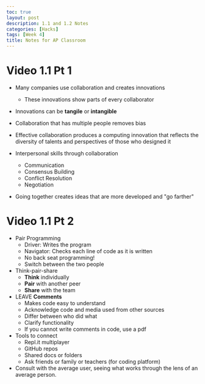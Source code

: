 ```yaml
---
toc: true
layout: post
description: 1.1 and 1.2 Notes
categories: [Hacks]
tags: [Week 4]
title: Notes for AP Classroom
---
```


# Video 1.1 Pt 1
- Many companies use collaboration and creates innovations
    - These innovations show parts of every collaborator

- Innovations can be **tangile** or **intangible**
- Collaboration that has multiple people removes bias
- Effective collaboration produces a computing innovation that reflects the diversity of talents and perspectives of those who designed it
- Interpersonal skills through collaboration
    - Communication
    - Consensus Building
    - Conflict Resolution
    - Negotiation 
- Going together creates ideas that are more developed and "go farther"


# Video 1.1 Pt 2
- Pair Programming
    - Driver: Writes the program
    - Navigator: Checks each line of code as it is written
    - No back seat programming!
    - Switch between the two people
- Think-pair-share
    - **Think** individually
    - **Pair** with another peer
    - **Share** with the team
- LEAVE **Comments**
    - Makes code easy to understand
    - Acknowledge code and media used from other sources
    - Differ between who did what
    - Clarify functionality
    - If you cannot write comments in code, use a pdf
- Tools to connect
    - Repl.it multiplayer
    - GitHub repos
    - Shared docs or folders
    - Ask friends or family or teachers (for coding platform)
- Consult with the average user, seeing what works through the lens of an average person.